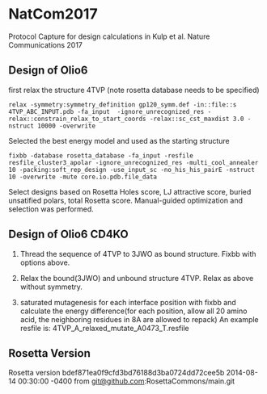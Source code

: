 # NatCom2017
Protocol Capture for design calculations in Kulp et al. Nature Communications 2017

## Design of Olio6 ##
first relax the structure 4TVP (note rosetta database needs to be specified)

  `relax -symmetry:symmetry_definition gp120_symm.def -in::file::s  4TVP_ABC_INPUT.pdb -fa_input  -ignore_unrecognized_res -relax::constrain_relax_to_start_coords -relax::sc_cst_maxdist 3.0 -nstruct 10000 -overwrite` 

Selected the best energy model and used as the starting structure 

  `fixbb -database rosetta_database -fa_input -resfile resfile_cluster3_apolar -ignore_unrecognized_res -multi_cool_annealer 10 -packing:soft_rep_design -use_input_sc -no_his_his_pairE -nstruct 10 -overwrite -mute core.io.pdb.file_data`
  
Select designs based on Rosetta Holes score, LJ attractive score, buried unsatified polars, total Rosetta score. Manual-guided optimization and selection was performed.

## Design of Olio6 CD4KO ##

1) Thread the sequence of 4TVP to 3JWO as bound structure. Fixbb with options above.

2) Relax the bound(3JWO) and unbound structure 4TVP. Relax as above without symmetry.

3) saturated mutagenesis for each interface position with fixbb and calculate the energy difference(for each position, allow all 20 amino acid, the neighboring residues in 8A are allowed to repack)
An example resfile is: 4TVP_A_relaxed_mutate_A0473_T.resfile

## Rosetta Version ##
Rosetta version bdef871ea0f9cfd3bd76188d3ba0724dd72cee5b 2014-08-14 00:30:00 -0400 from git@github.com:RosettaCommons/main.git

